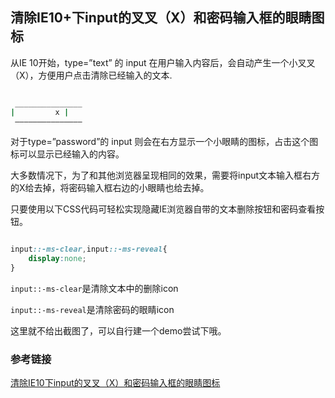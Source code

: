 ## 清除IE10+下input的叉叉（X）和密码输入框的眼睛图标

从IE 10开始，type=”text” 的 input 在用户输入内容后，会自动产生一个小叉叉（X），方便用户点击清除已经输入的文本.

```bash

 _______________
|	      x |
 ———————————————

```


对于type=”password”的 input 则会在右方显示一个小眼睛的图标，占击这个图标可以显示已经输入的内容。

大多数情况下，为了和其他浏览器呈现相同的效果，需要将input文本输入框右方的X给去掉，将密码输入框右边的小眼睛也给去掉。

只要使用以下CSS代码可轻松实现隐藏IE浏览器自带的文本删除按钮和密码查看按钮。

```css 

input::-ms-clear,input::-ms-reveal{
	display:none;
}

```

`input::-ms-clear`是清除文本中的删除icon

`input::-ms-reveal`是清除密码的眼睛icon

这里就不给出截图了，可以自行建一个demo尝试下哦。


### 参考链接

[清除IE10下input的叉叉（X）和密码输入框的眼睛图标](http://blog.csdn.net/web_qdkf/article/details/50039899)
